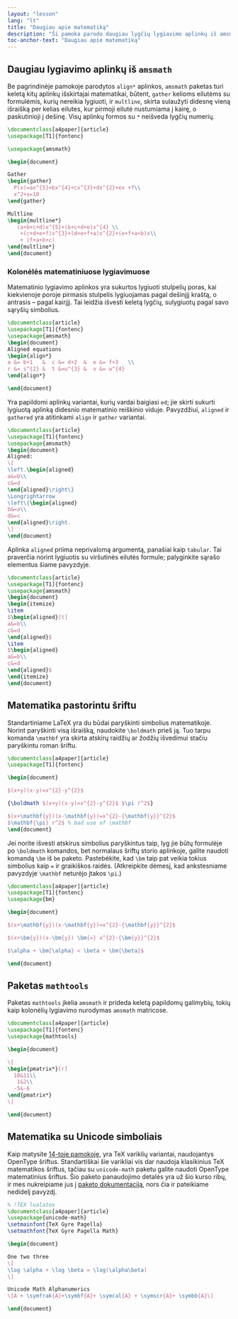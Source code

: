 ```yaml
---
layout: "lesson"
lang: "lt"
title: "Daugiau apie matematiką"
description: "Ši pamoka parodo daugiau lygčių lygiavimo aplinkų iš amsmath, formulių išvedimą pastorintais šriftais, matematinį išplėtimo paketą mathtools, ir Unicode įvesties panaudojimą matematikai."
toc-anchor-text: "Daugiau apie matematiką"
---
```



## Daugiau lygiavimo aplinkų iš `amsmath` 

Be pagrindinėje pamokoje parodytos `align*` aplinkos, `amsmath` paketas turi
keletą kitų aplinkų išskirtajai matematikai, būtent, `gather` kelioms
eilutėms su formulėmis, kurių nereikia lygiuoti, ir `multline`, skirta
sulaužyti didesnę vieną išraišką per kelias eilutes, kur pirmoji eilutė
nustumiama į kairę, o paskutinioji į dešinę.  Visų aplinkų formos su `*`
neišveda lygčių numerių.

```latex
\documentclass[a4paper]{article}
\usepackage[T1]{fontenc}

\usepackage{amsmath}

\begin{document}

Gather
\begin{gather}
  P(x)=ax^{5}+bx^{4}+cx^{3}+dx^{2}+ex +f\\
  x^2+x=10
\end{gather}

Multline
\begin{multline*}
   (a+b+c+d)x^{5}+(b+c+d+e)x^{4} \\
    +(c+d+e+f)x^{3}+(d+e+f+a)x^{2}+(e+f+a+b)x\\
    + (f+a+b+c)
\end{multline*}
\end{document}
```

### Kolonėlės matematiniuose lygiavimuose

Matematinio lygiavimo aplinkos yra sukurtos lygiuoti stulpelių poras, kai
kiekvienoje poroje pirmasis stulpelis lygiuojamas pagal dešinįjį kraštą, o
antrasis &ndash; pagal kairįjį.  Tai leidžia išvesti keletą lygčių,
sulygiuotų pagal savo sąryšių simbolius.

```latex
\documentclass{article}
\usepackage[T1]{fontenc}
\usepackage{amsmath}
\begin{document}
Aligned equations
\begin{align*}
a &= b+1   &  c &= d+2  &  e &= f+3   \\
r &= s^{2} &  t &=u^{3} &  v &= w^{4}
\end{align*}

\end{document}
```

Yra papildomi aplinkų variantai, kurių vardai baigiasi `ed`; jie skirti
sukurti lygiuotą aplinką didesnio matematinio reiškinio viduje. Pavyzdžiui,
`aligned` ir `gathered` yra atitinkami `align` ir `gather` variantai.

```latex
\documentclass{article}
\usepackage[T1]{fontenc}
\usepackage{amsmath}
\begin{document}
Aligned:
\[
\left.\begin{aligned}
a&=b\\
c&=d
\end{aligned}\right\}
\Longrightarrow
\left\{\begin{aligned}
b&=a\\
d&=c
\end{aligned}\right.
\]
\end{document}
```

Aplinka `aligned` priima neprivalomą argumentą, panašiai kaip `tabular`.  Tai
praverčia norint lygiuotis su viršutinės eilutės formule; palyginkite sąrašo
elementus šiame pavyzdyje.

```latex
\documentclass{article}
\usepackage[T1]{fontenc}
\usepackage{amsmath}
\begin{document}
\begin{itemize}
\item 
$\begin{aligned}[t]
a&=b\\
c&=d
\end{aligned}$
\item 
$\begin{aligned}
a&=b\\
c&=d
\end{aligned}$
\end{itemize}
\end{document}
```

## Matematika pastorintu šriftu

Standartiniame LaTeX yra du būdai paryškinti simbolius matematikoje.  Norint
paryškinti visą išraišką, naudokite `\boldmath` prieš ją.  Tuo tarpu komanda
`\mathbf` yra skirta atskirų raidžių ar žodžių išvedimui stačiu paryškintu
roman šriftu.

```latex
\documentclass[a4paper]{article}
\usepackage[T1]{fontenc}

\begin{document}

$(x+y)(x-y)=x^{2}-y^{2}$

{\boldmath $(x+y)(x-y)=x^{2}-y^{2}$ $\pi r^2$}

$(x+\mathbf{y})(x-\mathbf{y})=x^{2}-{\mathbf{y}}^{2}$
$\mathbf{\pi} r^2$ % bad use of \mathbf
\end{document}
```

Jei norite išvesti atskirus simbolius paryškintus taip, lyg jie būtų
formulėje po `\boldmath` komandos, bet normalaus šriftų storio aplinkoje,
galite naudoti komandą `\bm` iš `bm` paketo.  Pastebėkite, kad `\bm` taip pat
veikia tokius simbolius kaip `=` ir graikiškos raidės. (Atkreipkite dėmesį,
kad ankstesniame pavyzdyje `\mathbf` neturėjo įtakos `\pi`.)

```latex
\documentclass[a4paper]{article}
\usepackage[T1]{fontenc}
\usepackage{bm}

\begin{document}

$(x+\mathbf{y})(x-\mathbf{y})=x^{2}-{\mathbf{y}}^{2}$

$(x+\bm{y})(x-\bm{y}) \bm{=} x^{2}-{\bm{y}}^{2}$

$\alpha + \bm{\alpha} < \beta + \bm{\beta}$

\end{document}
```

## Paketas `mathtools`

Paketas `mathtools` įkelia `amsmath` ir prideda keletą papildomų galimybių,
tokių kaip kolonėlių lygiavimo nurodymas `amsmath` matricose.

```latex
\documentclass[a4paper]{article}
\usepackage[T1]{fontenc}
\usepackage{mathtools}

\begin{document}

\[
\begin{pmatrix*}[r]
  10&11\\
   1&2\\
  -5&-6
\end{pmatrix*}
\]

\end{document}
```

## Matematika su Unicode simboliais

Kaip matysite [14-toje pamokoje](lesson-14), yra TeX variklių variantai,
naudojantys OpenType šriftus.  Standartiškai šie varikliai vis dar naudoja
klasikinius TeX matematikos šriftus, tačiau su `unicode-math` paketu galite
naudoti OpenType matematinius šriftus.  Šio paketo panaudojimo detalės yra už
šio kurso ribų, ir mes nukreipiame jus į [paketo
dokumentaciją](https://texdoc.org/pkg/unicode-math), nors čia ir pateikiame
nedidelį pavyzdį.

```latex
% !TEX lualatex
\documentclass[a4paper]{article}
\usepackage{unicode-math}
\setmainfont{TeX Gyre Pagella}
\setmathfont{TeX Gyre Pagella Math}

\begin{document}

One two three
\[
\log \alpha + \log \beta = \log(\alpha\beta)
\]

Unicode Math Alphanumerics
\[A + \symfrak{A}+\symbf{A}+ \symcal{A} + \symscr{A}+ \symbb{A}\]

\end{document}
```

